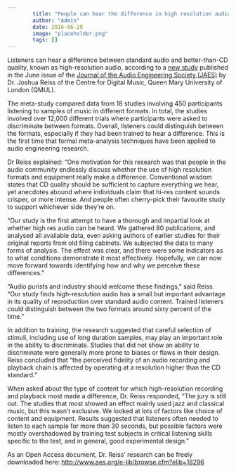```yaml
---
        title: "People can hear the difference in high resolution audio, study finds"
        author: "Admin"
        date: 2016-06-29
        image: "placeholder.png"
        tags: []
---
```


Listeners can hear a difference between standard audio and better-than-CD quality, known as high-resolution audio, according to a [new study](http://www.aes.org/e-lib/browse.cfm?elib=18296) published in the June issue of the [Journal of the Audio Engineering Society (JAES)](http://www.aes.org/journal/) by Dr. Joshua Reiss of the Centre for Digital Music, Queen Mary University of London (QMUL).

The meta-study compared data from 18 studies involving 450 participants listening to samples of music in different formats. 
In total, the studies involved over 12,000 different trials where participants were asked to discriminate between formats. 
Overall, listeners could distinguish between the formats, especially if they had been trained to hear a difference. 
This is the first time that formal meta-analysis techniques have been applied to audio engineering research.

Dr Reiss explained:  “One motivation for this research was that people in the audio community endlessly discuss whether the use of high resolution formats and equipment really make a difference. Conventional wisdom states that CD quality should be sufficient to capture everything we hear, yet anecdotes abound where individuals claim that hi-res content sounds crisper, or more intense. And people often cherry-pick their favourite study to support whichever side they’re on.

“Our study is the first attempt to have a thorough and impartial look at whether high res audio can be heard.  We gathered 80 publications, and analysed all available data, even asking authors of earlier studies for their original reports from old filing cabinets. We subjected the data to many forms of analysis. The effect was clear, and there were some indicators as to what conditions demonstrate it most effectively. Hopefully, we can now move forward towards identifying how and why we perceive these differences.”

“Audio purists and industry should welcome these findings,” said Reiss. “Our study finds high-resolution audio has a small but important advantage in its quality of reproduction over standard audio content. Trained listeners could distinguish between the two formats around sixty percent of the time.” 

In addition to training, the research suggested that careful selection of stimuli, including use of long duration samples, 
may play an important role in the ability to discriminate. 
Studies that did not show an ability to discriminate were generally more prone to biases or flaws in their design. 
Reiss concluded that “the perceived fidelity of an audio recording and playback chain is affected by operating at a resolution higher 
than the CD standard.”


When asked about the type of content for which high-resolution recording and playback most made a difference, Dr. Reiss responded, 
“The jury is still out. The studies that most showed an effect mainly used jazz and classical music, but this wasn’t exclusive. 
We looked at lots of factors like choice of content and equipment. 
Results suggested that listeners often needed to listen to each sample for more than 30 seconds, 
but possible factors were mostly overshadowed by training test subjects in critical listening skills specific to the test, and in general,
good experimental design.”

As an Open Access document, Dr. Reiss’ research can be freely downloaded here: http://www.aes.org/e-lib/browse.cfm?elib=18296
